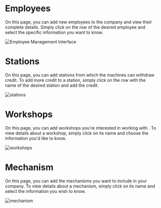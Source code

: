 # Employees

On this page, you can add new employees to the company and view their complete details. Simply click on the row of the desired employee and select the specific information you want to know.

![Employee Management Interface](https://github.com/ahmadtomeh03/Excavation-and-transportation-workshop/assets/152665264/0601d2d6-21cc-4269-a5d6-78ee3f24a7ac)

# Stations 

On this page, you can add stations from which the machines can withdraw credit. To add more credit to a station, simply click on the row with the name of the desired station and add the credit.

![stations](https://github.com/ahmadtomeh03/Excavation-and-transportation-workshop/assets/152665264/d9db978f-7910-4fe9-9d0a-029462081323)

# Workshops

On this page, you can add workshops you're interested in working with . To view details about a workshop, simply click on its name and choose the information you'd like to know.

![workshops](https://github.com/ahmadtomeh03/Excavation-and-transportation-workshop/assets/152665264/d6a52135-21c0-4d24-9afb-6a7fab7ad8d2)

# Mechanism

On this page, you can add the mechanisms you want to include in your company. To view details about a mechanism, simply click on its name and select the information you wish to know.

![mechanism](https://github.com/ahmadtomeh03/Excavation-and-transportation-workshop/assets/152665264/ed4493da-1add-48ab-9f80-f14aed53f898)
